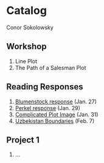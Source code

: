# Catalog
Conor Sokolowsky

## Workshop

1. Line Plot
2. The Path of a Salesman Plot

## Reading Responses

1. [Blumenstock response](https://github.com/ConorSoko/Workshop/blob/master/blumenstock.md) (Jan. 27)
2. [Perkel response](https://github.com/ConorSoko/Workshop/blob/master/perkel.md) (Jan. 29)
3. [Complicated Plot Image](https://github.com/ConorSoko/Workshop/blob/master/ComplicatedPlot.png) (Jan. 31)
4. [Uzbekistan Boundaries](https://github.com/ConorSoko/Workshop/blob/master/UzbekistanBoundaries.png) (Feb. 7)

## Project 1

1. ...
